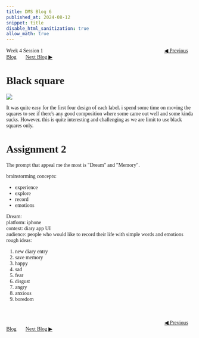 ```yaml
---
title: DMS Blog 6
published_at: 2024-08-12
snippet: title
disable_html_sanitization: true
allow_math: true
---
```

<font face="Times New Roman">
Week 4 Session 1
<a href="https://d20502-d-dms1-blog-38.deno.dev/fifth-blog-post" class="button" style="margin-left:23em">◀︎ Previous Blog</a>&nbsp;&nbsp;&nbsp;&nbsp;&nbsp;&nbsp;
<a href="https://d20502-d-dms1-blog-38.deno.dev/seventh-blog-post" class="button">Next Blog ▶︎</a>

# Black square

![](240812/1.png)

It was quite easy for the first four design of each label. i spend some time on moving the squares to see if there's any good composition where some came out well and some kinda sucks. However, this is quite interesting and challenging as we are limit to use black squares only.


# Assignment 2

The prompt that appeal me the most is "Dream" and "Memory".

brainstorming concepts:
- experience
- explore
- record
- emotions

Dream: <br>
platform: iphone <br>
context: diary app UI <br>
audience: people who would like to record their life with simple words and emotions <br>
rough ideas: <br>
1. new diary entry
2. save memory
3. happy
4. sad
5. fear
6. disgust
7. angry
8. anxious
9. boredom


<br></br>
<a href="https://d20502-d-dms1-blog-38.deno.dev/fifth-blog-post" class="button" style="margin-left:30.35em">◀︎ Previous Blog</a>&nbsp;&nbsp;&nbsp;&nbsp;&nbsp;&nbsp;
<a href="https://d20502-d-dms1-blog-38.deno.dev/seventh-blog-post" class="button">Next Blog ▶︎</a>
</font>